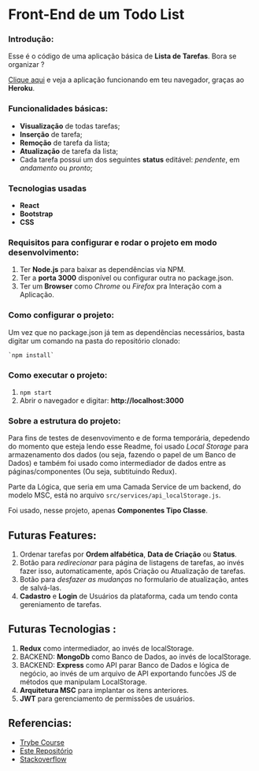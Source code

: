 # Front-End de um Todo List


### Introdução:

Esse é o código de uma aplicação básica de **Lista de Tarefas**.
Bora se organizar ?

[Clique aqui](https://becauro-todo-list.herokuapp.com/) e veja a aplicação funcionando em teu navegador, graças ao **Heroku**.

### Funcionalidades básicas:

* **Visualização** de todas tarefas;
* **Inserção** de tarefa;
* **Remoção** de tarefa da lista;
* **Atualização** de tarefa da lista;
* Cada tarefa possui um dos seguintes **status** editável: _pendente_, em _andamento_ ou _pronto_;

### Tecnologias usadas

* **React** 
* **Bootstrap**
* **CSS**

### Requisitos para configurar e rodar o projeto em modo desenvolvimento:

1. Ter **Node.js** para baixar as dependências via NPM.
2. Ter a **porta 3000** disponível ou configurar outra no package.json.
3. Ter um **Browser** como _Chrome_ ou _Firefox_ pra Interação com a Aplicação.

### Como configurar o projeto:

Um vez que no package.json já tem as dependências necessários, basta digitar um comando na pasta do repositório clonado:

    `npm install`

### Como executar o projeto:

1. `npm start`
2. Abrir o navegador e digitar: **http://localhost:3000**

### Sobre a estrutura do projeto:

Para fins de testes de desenvovimento e de forma temporária, depedendo do momento que esteja lendo esse Readme, foi usado _Local Storage_ para armazenamento dos dados (ou seja, fazendo o papel de um Banco de Dados) e também foi usado como intermediador de dados entre as páginas/componentes (Ou seja, subtituindo Redux).

Parte da Lógica, que seria em uma Camada Service de um backend, do modelo MSC, está no arquivo `src/services/api_localStorage.js`.

Foi usado, nesse projeto, apenas **Componentes Tipo Classe**.


## Futuras Features:

1. Ordenar tarefas por **Ordem alfabética**, **Data de Criação** ou **Status**.
2. Botão para _redirecionar_ para página de listagens de tarefas, ao invés fazer isso, automaticamente, após Criação ou Atualização de tarefas.
3. Botão para _desfazer as mudanças_ no formulario de atualização, antes de salvá-las.
4. **Cadastro** e **Login** de Usuários da plataforma, cada um tendo conta gereniamento de tarefas.

## Futuras Tecnologias :

1. **Redux** como intermediador, ao invés de localStorage.
2. BACKEND: **MongoDb** como Banco de Dados, ao invés de localStorage.
3. BACKEND: **Express** como API parar Banco de Dados e lógica de negócio, ao invés de um arquivo de API exportando funcões JS de métodos que manipulam LocalStorage. 
5. **Arquitetura MSC** para implantar os itens anteriores.
6. **JWT** para gerenciamento de permissões de usuários.


## Referencias:

* [Trybe Course](https://www.betrybe.com/)
* [Este Repositório](https://github.com/satansdeer/mern-crud)
* [Stackoverflow](https://stackoverflow.com/)
